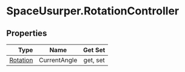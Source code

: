 # SpaceUsurper.RotationController
## Properties
| Type | Name | Get Set |
| ---: | ---- | :-----: |
| [Rotation](SpaceUsurper.Rotation.md) | CurrentAngle | get, set |
